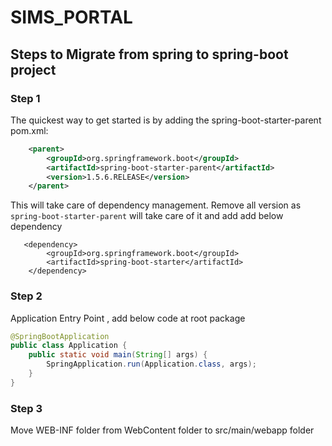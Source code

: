 # SIMS_PORTAL

## Steps to Migrate from spring to spring-boot project

### Step 1
The quickest way to get started is by adding the spring-boot-starter-parent pom.xml:

```xml
	<parent>
	    <groupId>org.springframework.boot</groupId>
	    <artifactId>spring-boot-starter-parent</artifactId>
	    <version>1.5.6.RELEASE</version>
	</parent>
```
This will take care of dependency management. Remove all version as `spring-boot-starter-parent` will take care of it and add add below dependency

       <dependency>
			<groupId>org.springframework.boot</groupId>
			<artifactId>spring-boot-starter</artifactId>
		</dependency>		

### Step 2
Application Entry Point , add below code at root package

```java
@SpringBootApplication
public class Application {
    public static void main(String[] args) {
        SpringApplication.run(Application.class, args);
    }
}
```
### Step 3
Move WEB-INF folder from WebContent folder to src/main/webapp folder


